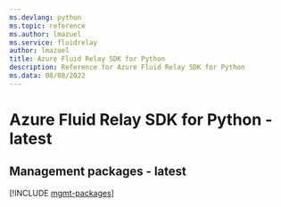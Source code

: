 ```yaml
---
ms.devlang: python
ms.topic: reference
ms.author: lmazuel
ms.service: fluidrelay
author: lmazuel
title: Azure Fluid Relay SDK for Python
description: Reference for Azure Fluid Relay SDK for Python
ms.data: 08/08/2022
---
```

# Azure Fluid Relay SDK for Python - latest

## Management packages - latest
[!INCLUDE [mgmt-packages](fluid-relay-mgmt-index.md)]
